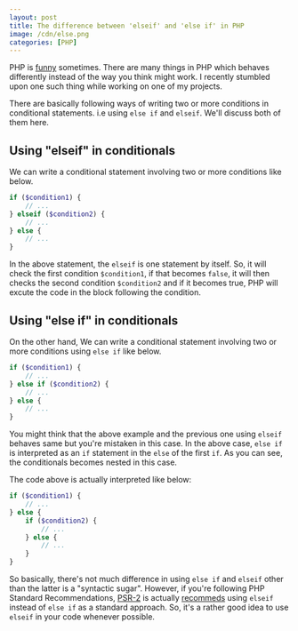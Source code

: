 ```yaml
---
layout: post
title: The difference between 'elseif' and 'else if' in PHP
image: /cdn/else.png
categories: [PHP]
---
```


PHP is [funny](http://phpsadness.com/) sometimes. There are many things in PHP which behaves differently instead of the way you think might work. I recently stumbled upon one such thing while working on one of my projects. 

There are basically following ways of writing two or more conditions in conditional statements. i.e using `else if` and `elseif`. We'll discuss both of them here.

## Using "elseif" in conditionals

We can write a conditional statement involving two or more conditions like below.

```php
if ($condition1) {
    // ...
} elseif ($condition2) {
    // ...
} else {
    // ...
}
```

In the above statement, the `elseif` is one statement by itself. So, it will check the first condition `$condition1`, if that becomes `false`, it will then checks the second condition `$condition2` and if it becomes true, PHP will excute the code in the block following the condition.

## Using "else if" in conditionals

On the other hand, We can write a conditional statement involving two or more conditions using `else if` like below.

```php
if ($condition1) {
    // ...
} else if ($condition2) {
    // ...
} else {
    // ...
}
```

You might think that the above example and the previous one using `elseif` behaves same but you're mistaken in this case. In the above case, `else if` is interpreted as an `if` statement in the `else` of the first `if`. As you can see, the conditionals becomes nested in this case.

The code above is actually interpreted like below:

```php
if ($condition1) {
    // ...
} else {
    if ($condition2) {
        // ...
    } else {
        // ...
    }
}
```

So basically, there's not much difference in using `else if` and `elseif` other than the latter is a "syntactic sugar". However, if you're following PHP Standard Recommendations, [PSR-2](https://www.php-fig.org/psr/psr-2) is actually [recommeds](https://www.php-fig.org/psr/psr-2/#51-if-elseif-else) using `elseif` instead of `else if` as a standard approach. So, it's a rather good idea to use `elseif` in your code whenever possible.


